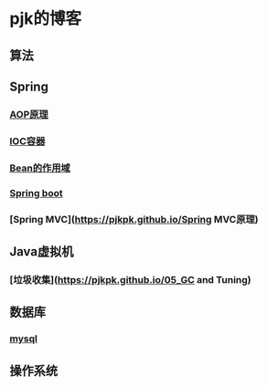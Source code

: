 # pjk的博客

## 算法

## Spring
### [AOP原理](https://pjkpk.github.io/AOP原理)
### [IOC容器](https://pjkpk.github.io/IOC容器)
### [Bean的作用域](https://pjkpk.github.io/Bean的作用域)
### [Spring boot](https://pjkpk.github.io/springboot)
### [Spring MVC](https://pjkpk.github.io/Spring MVC原理)

## Java虚拟机
### [垃圾收集](https://pjkpk.github.io/05_GC and Tuning)

## 数据库
### [mysql](https://pjkpk.github.io/事务——mysql实现事务)

## 操作系统

